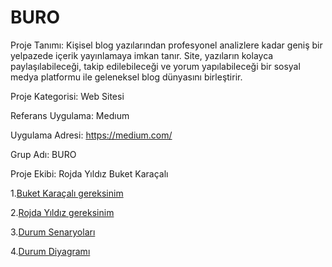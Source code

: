 
# BURO

Proje Tanımı:
Kişisel blog yazılarından profesyonel analizlere kadar geniş bir yelpazede içerik yayınlamaya imkan tanır. Site, yazıların kolayca paylaşılabileceği, takip edilebileceği ve yorum yapılabileceği bir sosyal medya platformu ile geleneksel blog dünyasını birleştirir.

Proje Kategorisi: Web Sitesi

Referans Uygulama: Medıum

Uygulama Adresi: https://medium.com/

Grup Adı: BURO

Proje Ekibi: Rojda Yıldız
             Buket Karaçalı

1.[Buket Karaçalı gereksinim](buket_gereksinim.md)

2.[Rojda Yıldız gereksinim](rojda_gereksinim.md)

3.[Durum Senaryoları](Durum-senaryoları.md)

4.[Durum Diyagramı](https://excalidraw.com/#json=nd1eU0BIvKl6kjizFiNK6,iz2AyMTDjMZZYHGMPFPdLw)






